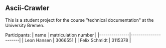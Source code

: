 ## Ascii-Crawler
This is a student project for the course "technical documentation" at the
University Bremen.

Participants:
| name          | matriculation number |
|---------------|----------------------|
| Leon Hansen   | 3066551              |
| Felix Schmidt | 3115378              |
